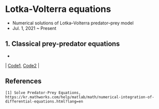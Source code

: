 # Lotka-Volterra equations
- Numerical solutions of Lotka–Volterra predator–prey model
- Jul. 1, 2021 ~ Present

## 1. Classical prey-predator equations
-
| [Code1](), [Code2]() |

## References
```
[1] Solve Predator-Prey Equations, https://kr.mathworks.com/help/matlab/math/numerical-integration-of-differential-equations.html?lang=en
```
